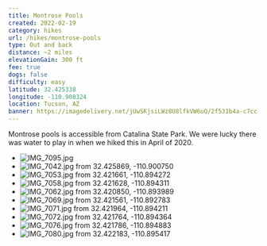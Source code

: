 ```yaml
---
title: Montrose Pools
created: 2022-02-19
category: hikes
url: /hikes/montrose-pools
type: Out and back
distance: ~2 miles
elevationGain: 300 ft
fee: true
dogs: false
difficulty: easy
latitude: 32.425338
longitude: -110.908324
location: Tucson, AZ
banner: https://imagedelivery.net/jUwSKjsiLWz8U8lfkVW6uQ/2f531b4a-c7cc-4822-495e-3059090a5800/banner
---
```

Montrose pools is accessible from Catalina State Park. We were lucky there was water to play in when we hiked this in April of 2020.

<wb-map></wb-map>

- ![IMG_7095.jpg](https://imagedelivery.net/jUwSKjsiLWz8U8lfkVW6uQ/aa5bfa80-23a7-41cb-eeb6-77f794e85300/330width)
- ![IMG_7042.jpg from 32.425869, -110.900750](https://imagedelivery.net/jUwSKjsiLWz8U8lfkVW6uQ/632c0409-b8a3-4d47-1907-21185f4f2600/330width)
- ![IMG_7053.jpg from 32.421661, -110.894272](https://imagedelivery.net/jUwSKjsiLWz8U8lfkVW6uQ/696e6408-5c41-401a-4b5a-61bc8c06b800/330width)
- ![IMG_7058.jpg from 32.421628, -110.894311](https://imagedelivery.net/jUwSKjsiLWz8U8lfkVW6uQ/cc85ec5e-6da3-4078-8cac-4ab7a4908e00/330width)
- ![IMG_7062.jpg from 32.420850, -110.893989](https://imagedelivery.net/jUwSKjsiLWz8U8lfkVW6uQ/e5f58dbe-95c5-41fb-8601-c88c6169af00/330width)
- ![IMG_7069.jpg from 32.421561, -110.892783](https://imagedelivery.net/jUwSKjsiLWz8U8lfkVW6uQ/f7fcb2c0-58f8-4536-3bc2-0ef1a2d84e00/330width)
- ![IMG_7071.jpg from 32.421964, -110.894211](https://imagedelivery.net/jUwSKjsiLWz8U8lfkVW6uQ/9dbba005-5968-4ca2-89bc-33db5e02c800/330width)
- ![IMG_7072.jpg from 32.421764, -110.894364](https://imagedelivery.net/jUwSKjsiLWz8U8lfkVW6uQ/683d68ef-d274-431c-d775-a39645608e00/330width)
- ![IMG_7076.jpg from 32.421786, -110.894883](https://imagedelivery.net/jUwSKjsiLWz8U8lfkVW6uQ/b4b27c1f-1881-4865-0182-b6a25692c600/330width)
- ![IMG_7080.jpg from 32.422183, -110.895417](https://imagedelivery.net/jUwSKjsiLWz8U8lfkVW6uQ/a2345e77-f795-4660-50ef-eed9d84cbf00/330width)
